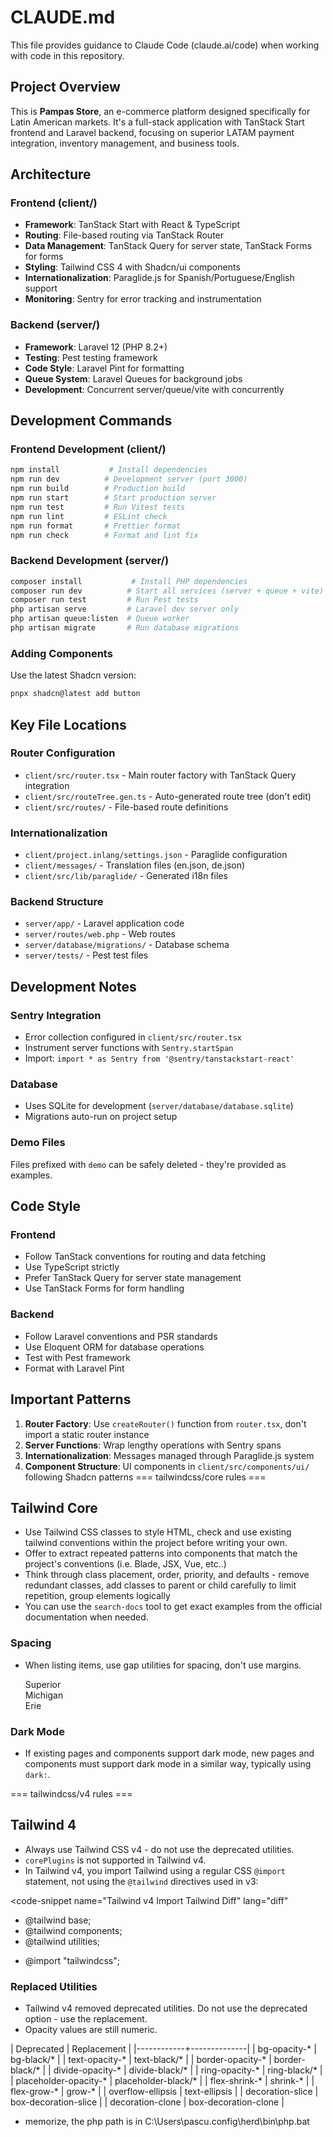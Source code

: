 # CLAUDE.md

This file provides guidance to Claude Code (claude.ai/code) when working with code in this repository.

## Project Overview

This is **Pampas Store**, an e-commerce platform designed specifically for Latin American markets. It's a full-stack application with TanStack Start frontend and Laravel backend, focusing on superior LATAM payment integration, inventory management, and business tools.

## Architecture

### Frontend (client/)
- **Framework**: TanStack Start with React & TypeScript
- **Routing**: File-based routing via TanStack Router
- **Data Management**: TanStack Query for server state, TanStack Forms for forms
- **Styling**: Tailwind CSS 4 with Shadcn/ui components
- **Internationalization**: Paraglide.js for Spanish/Portuguese/English support
- **Monitoring**: Sentry for error tracking and instrumentation

### Backend (server/)
- **Framework**: Laravel 12 (PHP 8.2+)
- **Testing**: Pest testing framework
- **Code Style**: Laravel Pint for formatting
- **Queue System**: Laravel Queues for background jobs
- **Development**: Concurrent server/queue/vite with concurrently

## Development Commands

### Frontend Development (client/)
```bash
npm install           # Install dependencies
npm run dev          # Development server (port 3000)
npm run build        # Production build
npm run start        # Start production server
npm run test         # Run Vitest tests
npm run lint         # ESLint check
npm run format       # Prettier format
npm run check        # Format and lint fix
```

### Backend Development (server/)
```bash
composer install           # Install PHP dependencies
composer run dev          # Start all services (server + queue + vite)
composer run test         # Run Pest tests
php artisan serve         # Laravel dev server only
php artisan queue:listen  # Queue worker
php artisan migrate       # Run database migrations
```

### Adding Components
Use the latest Shadcn version:
```bash
pnpx shadcn@latest add button
```

## Key File Locations

### Router Configuration
- `client/src/router.tsx` - Main router factory with TanStack Query integration
- `client/src/routeTree.gen.ts` - Auto-generated route tree (don't edit)
- `client/src/routes/` - File-based route definitions

### Internationalization
- `client/project.inlang/settings.json` - Paraglide configuration
- `client/messages/` - Translation files (en.json, de.json)
- `client/src/lib/paraglide/` - Generated i18n files

### Backend Structure
- `server/app/` - Laravel application code
- `server/routes/web.php` - Web routes
- `server/database/migrations/` - Database schema
- `server/tests/` - Pest test files

## Development Notes

### Sentry Integration
- Error collection configured in `client/src/router.tsx`
- Instrument server functions with `Sentry.startSpan`
- Import: `import * as Sentry from '@sentry/tanstackstart-react'`

### Database
- Uses SQLite for development (`server/database/database.sqlite`)
- Migrations auto-run on project setup

### Demo Files
Files prefixed with `demo` can be safely deleted - they're provided as examples.

## Code Style

### Frontend
- Follow TanStack conventions for routing and data fetching
- Use TypeScript strictly
- Prefer TanStack Query for server state management
- Use TanStack Forms for form handling

### Backend
- Follow Laravel conventions and PSR standards
- Use Eloquent ORM for database operations
- Test with Pest framework
- Format with Laravel Pint

## Important Patterns

1. **Router Factory**: Use `createRouter()` function from `router.tsx`, don't import a static router instance
2. **Server Functions**: Wrap lengthy operations with Sentry spans
3. **Internationalization**: Messages managed through Paraglide.js system
4. **Component Structure**: UI components in `client/src/components/ui/` following Shadcn patterns
   === tailwindcss/core rules ===

## Tailwind Core

- Use Tailwind CSS classes to style HTML, check and use existing tailwind conventions within the project before writing your own.
- Offer to extract repeated patterns into components that match the project's conventions (i.e. Blade, JSX, Vue, etc..)
- Think through class placement, order, priority, and defaults - remove redundant classes, add classes to parent or child carefully to limit repetition, group elements logically
- You can use the `search-docs` tool to get exact examples from the official documentation when needed.

### Spacing
- When listing items, use gap utilities for spacing, don't use margins.

    <code-snippet name="Valid Flex Gap Spacing Example" lang="html">
        <div class="flex gap-8">
            <div>Superior</div>
            <div>Michigan</div>
            <div>Erie</div>
        </div>
    </code-snippet>


### Dark Mode
- If existing pages and components support dark mode, new pages and components must support dark mode in a similar way, typically using `dark:`.


=== tailwindcss/v4 rules ===

## Tailwind 4

- Always use Tailwind CSS v4 - do not use the deprecated utilities.
- `corePlugins` is not supported in Tailwind v4.
- In Tailwind v4, you import Tailwind using a regular CSS `@import` statement, not using the `@tailwind` directives used in v3:

<code-snippet name="Tailwind v4 Import Tailwind Diff" lang="diff"
- @tailwind base;
- @tailwind components;
- @tailwind utilities;
+ @import "tailwindcss";
  </code-snippet>


### Replaced Utilities
- Tailwind v4 removed deprecated utilities. Do not use the deprecated option - use the replacement.
- Opacity values are still numeric.

| Deprecated |	Replacement |
|------------+--------------|
| bg-opacity-* | bg-black/* |
| text-opacity-* | text-black/* |
| border-opacity-* | border-black/* |
| divide-opacity-* | divide-black/* |
| ring-opacity-* | ring-black/* |
| placeholder-opacity-* | placeholder-black/* |
| flex-shrink-* | shrink-* |
| flex-grow-* | grow-* |
| overflow-ellipsis | text-ellipsis |
| decoration-slice | box-decoration-slice |
| decoration-clone | box-decoration-clone |
</laravel-boost-guidelines>
- memorize, the php path is in C:\Users\pascu\.config\herd\bin\php.bat